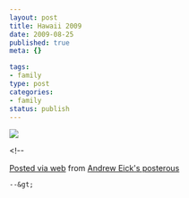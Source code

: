 ```yaml
--- 
layout: post
title: Hawaii 2009
date: 2009-08-25
published: true
meta: {}

tags: 
- family
type: post
categories: 
- family
status: publish
---
```



[![](http://media.eick.us/2011/05/IMG_0000.jpg.scaled500.jpg)](http://posterous.com/getfile/files.posterous.com/andreweick/ocDhettBHmIlkfzGHGiuonitIDspybrcCqbCHmfGlFpHwsqupdtpuArfkEIC/IMG_0000.jpg.scaled1000.jpg) 

&lt;!--  

  [Posted via web](http://posterous.com)   from [Andrew Eick's posterous](http://andreweick.posterous.com/hawaii-2009)  

    --&gt;
